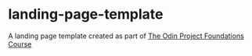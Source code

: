 # landing-page-template

A landing page template created as part of [The Odin Project Foundations Course](https://www.theodinproject.com/paths/foundations/courses/foundations)